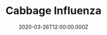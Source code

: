 ---
date: "2020-03-26T12:00:00.000Z"
season: 1
episode: 4
youtube_id: 0O-hsjS9CJU
duration: 18
title: "Cabbage Influenza"
---
